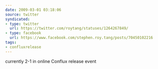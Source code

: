```yaml
---
date: 2009-03-01 03:18:06
source: twitter
syndicated:
- type: twitter
  url: https://twitter.com/roytang/statuses/1264267849/
- type: facebook
  url: https://www.facebook.com/stephen.roy.tang/posts/70450102216
tags:
- confluxrelease
---
```


currently 2-1 in online Conflux release event